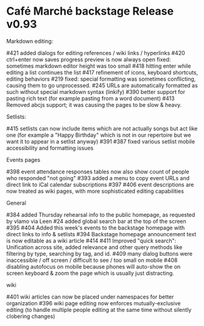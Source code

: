

# Café Marché backstage Release v0.93

Markdown editing:

#421 added dialogs for editing references / wiki links / hyperlinks
#420 ctrl+enter now saves progress
preview is now always open
fixed: sometimes markdown editor height was too small
#418 hitting enter while editing a list continues the list
#417 refinement of icons, keyboard shortcuts, editing behaviors
#219 fixed: special formatting was sometimes conflicting, causing them to go unprocessed.
#245 URLs are automatically formatted as such without special markdown syntax (linkify)
#390 better support for pasting rich text (for example pasting from a word document)
#413 Removed abcjs support; it was causing the pages to be slow & heavy.

Setlists:

#415 setlists can now include items which are not actually songs but act like one (for example a "Happy Birthday" which is not in our repertoire but we want it to appear in a setlist anyway)
#391 #387 fixed various setlist mobile accessibility and formatting issues

Events pages

#398 event attendance responses tables now also show count of people who responded "not going"
#393 added a menu to copy event URLs and direct link to iCal calendar subscriptions
#397 #406 event descriptions are now treated as wiki pages, with more sophisticated editing capabilities

General 

#384 added Thursday rehearsal info to the public homepage, as requested by vlamo via Leen
#24 added global search bar at the top of the screen
#395 #404 Added this week's events to the backstage homepage with direct links to info & setlists
#394 Backstage homepage announcement text is now editable as a wiki article
#414 #411 Improved "quick search": Unification across site, added relevance and other query methods like filtering by type, searching by tag, and id.
#409 many dialog buttons were inaccessible / off screen / difficult to see / too small on mobile
#408 disabling autofocus on mobile because phones will auto-show the on screen keyboard & zoom the page which is usually just distracting.

wiki

#401 wiki articles can now be placed under namespaces for better organization
#396 wiki page editing now enforces mutually-exclusive editing (to handle multiple people editing at the same time without silently clobering changes)


